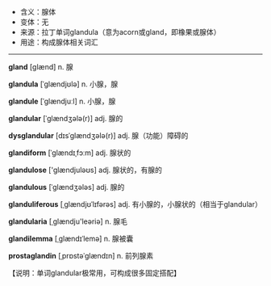 - <span class="definition">含义：腺体</span>
- <span class="definition">变体：无</span>
- <span class="definition">来源：拉丁单词glandula（意为acorn或gland，即橡果或腺体）</span>
- <span class="definition">用途：构成腺体相关词汇</span>


---


<span class="vocabulary">**gland**</span> [ɡlænd] n. 腺

<span class="vocabulary">**glandula**</span> [ˈglændjʊlə] n. 小腺，腺

<span class="vocabulary">**glandule**</span> [ˈɡlændjuːl] n. 小腺，腺

<span class="vocabulary">**glandular**</span> [ˈɡlændʒələ(r)] adj. 腺的

<span class="vocabulary">**dysglandular**</span> [dɪsˈɡlændʒələ(r)] adj. 腺（功能）障碍的

<span class="vocabulary">**glandiform**</span> [ˈɡlændɪˌfɔːm] adj. 腺状的

<span class="vocabulary">**glandulose**</span> ['glændjuləʊs] adj. 腺状的，有腺的

<span class="vocabulary">**glandulous**</span> [ˈɡlændʒələs] adj. 腺的

<span class="vocabulary">**glanduliferous**</span> [ˌɡlændjʊˈlɪfərəs] adj. 有小腺的，小腺状的（相当于glandular）

<span class="vocabulary">**glandularia**</span> [ˌglændju'leәriә] n. 腺毛

<span class="vocabulary">**glandilemma**</span> [ˌglændɪˈlemə] n. 腺被囊

<span class="vocabulary">**prostaglandin**</span> [ˌprɒstəˈɡlændɪn] n. 前列腺素

【说明：单词glandular极常用，可构成很多固定搭配】